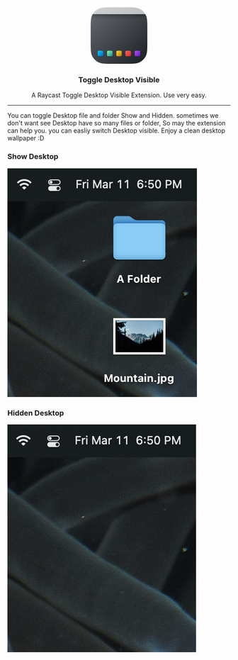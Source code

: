 <p align="center">
   <img src="./assets/logo.png" width="128">
</p>
<h3 align="center"> 
   <strong style="">Toggle Desktop Visible</strong>
   <br>
</h3>
<p align="center">
  <span>
    A Raycast Toggle Desktop Visible Extension. Use very easy.
  </span>
</p>

---

You can toggle Desktop file and folder Show and Hidden. sometimes we don't want see Desktop have so many files or folder,
So may the extension can help you. you can easliy switch Desktop visible. Enjoy a clean desktop wallpaper :D 

### Show Desktop

<img src="./assets/shown.png">

### Hidden Desktop

<img src="./assets/hidden.png">

